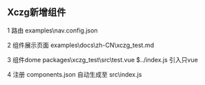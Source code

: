  ## Xczg新增组件

 <xczg-test ></xczg-test>

1 路由 examples\nav.config.json        

2 组件展示页面 examples\docs\zh-CN\xczg_test.md

3 组件dome  packages\xczg_test\src\test.vue   $../index.js 引入只vue

4 注册 components.json 自动生成至 src\index.js